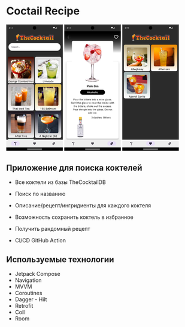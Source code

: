 # Coctail Recipe

<p float="left">
  <img src="./gitDock/one.png" width="30%" />
  <img src="./gitDock/two.png" width="30%" /> 
  <img src="./gitDock/three.png" width="30%" />
</p>

## Приложение для поиска коктелей

- Все коктели из базы TheCocktailDB

- Поиск по названию 

- Описание/рецепт/ингридиенты для каждого коктеля

- Возможность сохранить коктель в избранное

- Получить рандомный рецепт

- CI/CD GitHub Action


## Используемые технологии

- Jetpack Compose
- Navigation
- MVVM
- Coroutines
- Dagger - Hilt
- Retrofit
- Coil
- Room


